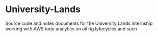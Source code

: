 # University-Lands
Source code and notes documents for the University Lands internship working with AWS todo analytics on oil rig lyfecycles and such 
